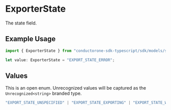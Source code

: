 # ExporterState

The state field.

## Example Usage

```typescript
import { ExporterState } from "conductorone-sdk-typescript/sdk/models/shared";

let value: ExporterState = "EXPORT_STATE_ERROR";
```

## Values

This is an open enum. Unrecognized values will be captured as the `Unrecognized<string>` branded type.

```typescript
"EXPORT_STATE_UNSPECIFIED" | "EXPORT_STATE_EXPORTING" | "EXPORT_STATE_WAITING" | "EXPORT_STATE_ERROR" | Unrecognized<string>
```